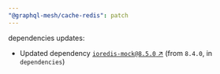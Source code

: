 ```yaml
---
"@graphql-mesh/cache-redis": patch
---
```

dependencies updates:
  - Updated dependency [`ioredis-mock@8.5.0` ↗︎](https://www.npmjs.com/package/ioredis-mock/v/8.5.0) (from `8.4.0`, in `dependencies`)

